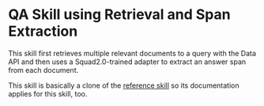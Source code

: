 # QA Skill using Retrieval and Span Extraction
This skill first retrieves multiple relevant documents to a query with the Data API
and then uses a Squad2.0-trained adapter to extract an answer span from each document.

This skill is basically a clone of the [reference skill](../reference-skill-example) 
so its documentation applies for this skill, too.